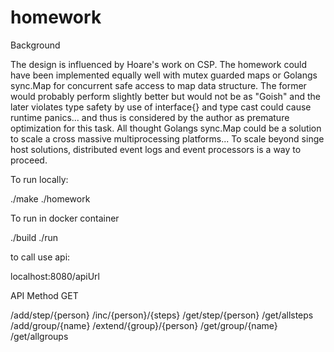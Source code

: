 # homework

Background

The design is influenced by Hoare's work on CSP.
The homework could have been implemented equally well with mutex guarded maps
or  Golangs sync.Map for concurrent safe access to map data structure.
The former would probably perform slightly better but would not be as "Goish" and the later 
violates type safety by use of interface{} and type cast could cause runtime panics... and thus is considered by the author as premature optimization
for this task.
All thought Golangs sync.Map could be a solution to scale a cross massive multiprocessing platforms...
To scale beyond singe host solutions, distributed event logs and event processors is a way to proceed.

To run locally:

./make
./homework   


To run in docker container

./build
./run

to call use api:

localhost:8080/apiUrl




API 
Method GET

/add/step/{person}
/inc/{person}/{steps}
/get/step/{person}
/get/allsteps
/add/group/{name}
/extend/{group}/{person}
/get/group/{name}
/get/allgroups


